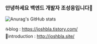 ### 안녕하세요 백엔드 개발자 조성웅입니다👋

![Anurag's GitHub stats](https://github-readme-stats.vercel.app/api?username=woong-sung&show_icons=true&theme=radical)

☕blog : https://joshbla.tistory.com/   
🐻introduction : http://joshbla.site/
